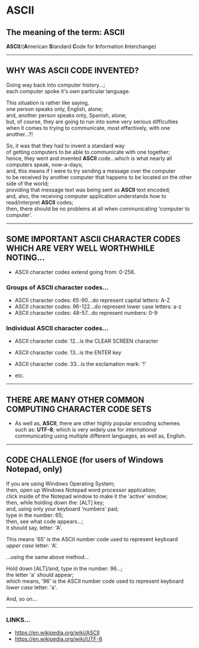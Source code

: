 # ASCII

## The meaning of the term: ASCII

**ASCII**/(**A**merican **S**tandard **C**ode for **I**nformation **I**nterchange)  

-----

## WHY WAS ASCII CODE INVENTED?

Going way back into computer history...;  
each computer spoke it's *own* particular language.

This situation is rather like saying,  
one person speaks only, English, alone;  
and, another person speaks only, Spanish, alone;    
but, of course, they are going to run into some very serious difficulties    
when it comes to trying to communicate, most effectively, with one another...?!  

So, it was that they had to invent a standard way    
of getting computers to be able to communicate with one together;  
hence, they went and invented **ASCII** code...which is what nearly all computers speak, now-a-days;  
and, this means if I were to try sending a message over the computer  
to be received by another computer that happens to be located on the other side of the world;  
providing that message text was being sent as **ASCII** text encoded;    
and, also, the receiving computer application understands how to read/interpret **ASCII** codes;  
then, there should be no problems at all when communicating 'computer to computer'.    

-----

## SOME IMPORTANT ASCII CHARACTER CODES WHICH ARE VERY WELL WORTHWHILE NOTING...

- ASCII character codes extend going from: 0-256.  

### Groups of ASCII character codes...

- ASCII character codes: 65-90...do represent capital letters: A-Z
- ASCII character codes: 96-122...do represent lower case letters: a-z
- ASCII character codes: 48-57...do represent numbers: 0-9 

### Individual ASCII character codes...

- ASCII character code: 12...is the CLEAR SCREEN character
- ASCII character code: 13...is the ENTER key
- ASCII character code: 33...is the exclamation mark: '!'

- etc.

-----

## THERE ARE MANY OTHER COMMON COMPUTING CHARACTER CODE SETS

- As well as, **ASCII**, there are other highly popular encoding schemes such as: **UTF-8**;
  which is very widely use for *international* communicating using multiple different languages, as well as, English.

-----

## CODE CHALLENGE (for users of Windows Notepad, only)  

If you are using Windows Operating System;    
then, open up Windows Notepad word processor application;    
click inside of the Notepad window to make it the 'active' window;  
then, while holding down the: [ALT] key;    
and, using only your keyboard 'numbers' pad;     
type in the number: 65;   
then, see what code appears...;    
it should say, letter: 'A'.  

This means '65' is the ASCII number code used to represent keyboard *upper case* letter: 'A'.  

...using the same above method...

Hold down [ALT]/and, type in the number: 96...;  
the letter 'a' should appear;  
which means, '96' is the ASCII number code used to represent keyboard *lower case* letter: 'a'.  

And, so on...  

-----

### LINKS...

- https://en.wikipedia.org/wiki/ASCII  
- https://en.wikipedia.org/wiki/UTF-8  
